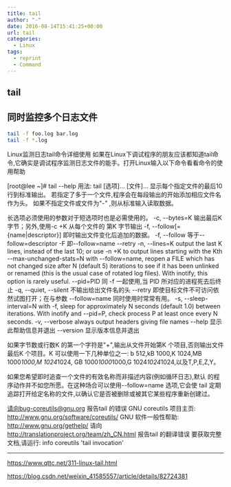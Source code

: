 ```yaml
---
title: tail
author: "-"
date: 2016-08-14T15:41:25+00:00
url: tail
categories:
  - Linux
tags:
  - reprint
  - Command
---
```

## tail

## 同时监控多个日志文件

```bash
tail -f foo.log bar.log
tail -f *.log
```

Linux监测日志tail命令详细使用
如果在Linux下调试程序的朋友应该都知道tail命令,它确实是调试程序监测日志文件的能手。打开Linux输入以下命令看看命令的使用帮助

[root@lee ~]# tail --help
用法: tail [选项]... [文件]...
显示每个指定文件的最后10 行到标准输出。
若指定了多于一个文件,程序会在每段输出的开始添加相应文件名作为头。
如果不指定文件或文件为"-" ,则从标准输入读取数据。

长选项必须使用的参数对于短选项时也是必需使用的。
  -c, --bytes=K         输出最后K 字节；另外,使用-c +K 从每个文件的
                        第K 字节输出
  -f, --follow[={name|descriptor}]
                即时输出文件变化后追加的数据。
                        -f, --follow 等于--follow=descriptor
  -F            即--follow=name --retry
  -n, --lines=K            output the last K lines, instead of the last 10;
                           or use -n +K to output lines starting with the Kth
      --max-unchanged-stats=N
                           with --follow=name, reopen a FILE which has not
                           changed size after N (default 5) iterations
                           to see if it has been unlinked or renamed
                           (this is the usual case of rotated log files).
                           With inotify, this option is rarely useful.
      --pid=PID         同 -f 一起使用,当 PID 所对应的进程死去后终止
  -q, --quiet, --silent 不输出给出文件名的头
      --retry           即使目标文件不可访问依然试图打开；在与参数
                        --follow=name 同时使用时常常有用。
  -s, --sleep-interval=N   with -f, sleep for approximately N seconds
                             (default 1.0) between iterations.
                           With inotify and --pid=P, check process P at
                           least once every N seconds.
  -v, --verbose            always output headers giving file names
      --help            显示此帮助信息并退出
      --version         显示版本信息并退出

如果字节数或行数K 的第一个字符是"+",输出从文件开始第K 个项目,否则输出文件
最后K 个项目。K 可以使用一下几种单位之一:
b 512,kB 1000,K 1024,MB 1000*1000,M 1024*1024,
GB 1000*1000*1000,G 1024*1024*1024,以及T,P,E,Z,Y。

如果您希望即时追查一个文件的有效名称而非描述内容(例如循环日志),默认
的程序动作并不如您所愿。在这种场合可以使用--follow=name 选项,它会使
tail 定期追踪打开给定名称的文件,以确认它是否被删除或被其它某些程序重新创建过。

请向bug-coreutils@gnu.org 报告tail 的错误
GNU coreutils 项目主页: <http://www.gnu.org/software/coreutils/>
GNU 软件一般性帮助: <http://www.gnu.org/gethelp/>
请向<http://translationproject.org/team/zh_CN.html> 报告tail 的翻译错误
要获取完整文档,请运行: info coreutils 'tail invocation'

---

<https://www.qttc.net/311-linux-tail.html>

<https://blog.csdn.net/weixin_41585557/article/details/82724381>
